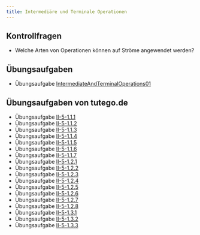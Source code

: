 ```yaml
---
title: Intermediäre und Terminale Operationen
---
```


## Kontrollfragen
- Welche Arten von Operationen können auf Ströme angewendet werden?

## Übungsaufgaben
- Übungsaufgabe [IntermediateAndTerminalOperations01](intermediate-and-terminal-operations01.md)

## Übungsaufgaben von tutego.de
- Übungsaufgabe [II-5-1.1.1](https://tutego.de/javabuch/aufgaben/java.util.stream-api.html#_heldenepos_stream_api_kennenlernen)
- Übungsaufgabe [II-5-1.1.2](https://tutego.de/javabuch/aufgaben/java.util.stream-api.html#_den_geliebten_captain_aus_einer_liste_ermitteln)
- Übungsaufgabe [II-5-1.1.3](https://tutego.de/javabuch/aufgaben/java.util.stream-api.html#_bilder_einrahmen)
- Übungsaufgabe [II-5-1.1.4](https://tutego.de/javabuch/aufgaben/java.util.stream-api.html#_schau_und_sag)
- Übungsaufgabe [II-5-1.1.5](https://tutego.de/javabuch/aufgaben/java.util.stream-api.html#_doppelte_inseln_mit_metallen_der_seltenen_erden_entfernen)
- Übungsaufgabe [II-5-1.1.6](https://tutego.de/javabuch/aufgaben/java.util.stream-api.html#_wo_gibt_es_die_segel)
- Übungsaufgabe [II-5-1.1.7](https://tutego.de/javabuch/aufgaben/java.util.stream-api.html#_das_beliebteste_auto_kaufen)
- Übungsaufgabe [II-5-1.2.1](https://tutego.de/javabuch/aufgaben/java.util.stream-api.html#_nan_in_einem_array_erkennen)
- Übungsaufgabe [II-5-1.2.2](https://tutego.de/javabuch/aufgaben/java.util.stream-api.html#_jahrzehnte_erzeugen)
- Übungsaufgabe [II-5-1.2.3](https://tutego.de/javabuch/aufgaben/java.util.stream-api.html#_array_mit_konstantem_inhalt_%C3%BCber_stream_erzeugen)
- Übungsaufgabe [II-5-1.2.4](https://tutego.de/javabuch/aufgaben/java.util.stream-api.html#_pyramiden_zeichnen)
- Übungsaufgabe [II-5-1.2.5](https://tutego.de/javabuch/aufgaben/java.util.stream-api.html#_buchstabenh%C3%A4ufigkeit_eines_strings_ermitteln)
- Übungsaufgabe [II-5-1.2.6](https://tutego.de/javabuch/aufgaben/java.util.stream-api.html#_von_1_auf_0_von_10_auf_9)
- Übungsaufgabe [II-5-1.2.7](https://tutego.de/javabuch/aufgaben/java.util.stream-api.html#_zwei_int_arrays_zusammenf%C3%BChren)
- Übungsaufgabe [II-5-1.2.8](https://tutego.de/javabuch/aufgaben/java.util.stream-api.html#_gewinnkombinationen_ermitteln)
- Übungsaufgabe [II-5-1.3.1](https://tutego.de/javabuch/aufgaben/java.util.stream-api.html#_die_schnellsten_und_langsamsten_paddler)
- Übungsaufgabe [II-5-1.3.2](https://tutego.de/javabuch/aufgaben/java.util.stream-api.html#_median_berechnen)
- Übungsaufgabe [II-5-1.3.3](https://tutego.de/javabuch/aufgaben/java.util.stream-api.html#_temperaturstatistiken_berechnen_und_charts_zeichnen)
